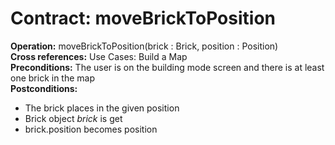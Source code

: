# Contract: moveBrickToPosition

**Operation:** moveBrickToPosition(brick : Brick, position : Position)  
**Cross references:** Use Cases: Build a Map    
**Preconditions:** The user is on the building mode screen and there is at least one brick in the map   
**Postconditions:** 
* The brick places in the given position
* Brick object *brick* is get
* brick.position becomes position
